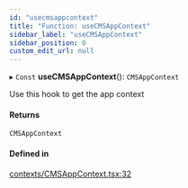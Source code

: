 ```yaml
---
id: "usecmsappcontext"
title: "Function: useCMSAppContext"
sidebar_label: "useCMSAppContext"
sidebar_position: 0
custom_edit_url: null
---
```


▸ `Const` **useCMSAppContext**(): `CMSAppContext`

Use this hook to get the app context

#### Returns

`CMSAppContext`

#### Defined in

[contexts/CMSAppContext.tsx:32](https://github.com/Camberi/firecms/blob/b1328ad/src/contexts/CMSAppContext.tsx#L32)
